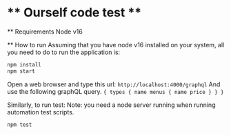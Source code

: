 # ** Ourself code test **
** Requirements
Node v16

** How to run
Assuming that you have node v16 installed on your system, all you need to do to run the application is:

```sh
npm install
npm start
```

Open a web browser and type this url: `http://localhost:4000/graphql`
And use the following graphQL query.
`{
  types {
    name
    menus {
      name
      price
    }
  }
}`

Similarly, to run test:
Note: you need a node server running when running automation test scripts.
```sh
npm test
```
